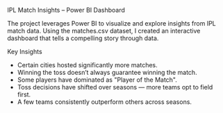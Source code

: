 IPL Match Insights – Power BI Dashboard

The project leverages Power BI to visualize and explore insights from IPL match data. Using the matches.csv dataset, I created an interactive dashboard that tells a compelling story through data.

Key Insights

- Certain cities hosted significantly more matches.
- Winning the toss doesn’t always guarantee winning the match.
- Some players have dominated as "Player of the Match".
- Toss decisions have shifted over seasons — more teams opt to field first.
- A few teams consistently outperform others across seasons.
